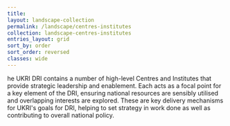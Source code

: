 ```yaml
---
title: 
layout: landscape-collection
permalink: /landscape/centres-institutes
collection: landscape-centres-institutes
entries_layout: grid
sort_by: order
sort_order: reversed
classes: wide
---
```


he UKRI DRI contains a number of high-level Centres and Institutes that provide strategic leadership and enablement. Each acts as a focal point for a key element of the DRI, ensuring national resources are sensibly utilised and overlapping interests are explored. These are key delivery mechanisms for UKRI's goals for DRI, helping to set strategy in work done as well as contributing to overall national policy.
